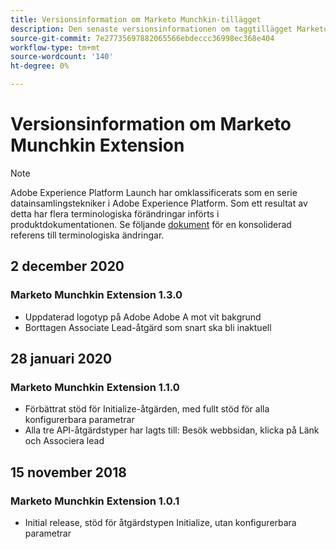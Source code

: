 ```yaml
---
title: Versionsinformation om Marketo Munchkin-tillägget
description: Den senaste versionsinformationen om taggtillägget Marketo Munchkin i Adobe Experience Platform.
source-git-commit: 7e27735697882065566ebdeccc36998ec368e404
workflow-type: tm+mt
source-wordcount: '140'
ht-degree: 0%

---
```


# Versionsinformation om Marketo Munchkin Extension

>[!NOTE]
>
>Adobe Experience Platform Launch har omklassificerats som en serie datainsamlingstekniker i Adobe Experience Platform. Som ett resultat av detta har flera terminologiska förändringar införts i produktdokumentationen. Se följande [dokument](../../../term-updates.md) för en konsoliderad referens till terminologiska ändringar.

## 2 december 2020

### Marketo Munchkin Extension 1.3.0

* Uppdaterad logotyp på Adobe Adobe A mot vit bakgrund
* Borttagen Associate Lead-åtgärd som snart ska bli inaktuell

## 28 januari 2020

### Marketo Munchkin Extension 1.1.0

* Förbättrat stöd för Initialize-åtgärden, med fullt stöd för alla konfigurerbara parametrar
* Alla tre API-åtgärdstyper har lagts till: Besök webbsidan, klicka på Länk och Associera lead

## 15 november 2018

### Marketo Munchkin Extension 1.0.1

* Initial release, stöd för åtgärdstypen Initialize, utan konfigurerbara parametrar
